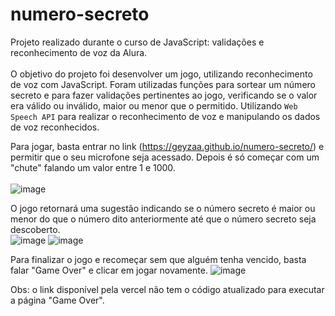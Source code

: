 # numero-secreto
Projeto realizado durante o curso de JavaScript: validações e reconhecimento de voz da Alura.
<br><br>
O objetivo do projeto foi desenvolver um jogo, utilizando reconhecimento de voz com JavaScript. 
Foram utilizadas funções para sortear um número secreto e para fazer validações pertinentes ao jogo, verificando se o valor era válido ou inválido, maior ou menor que o permitido.
Utilizando `Web Speech API` para realizar o reconhecimento de voz e manipulando os dados de voz reconhecidos. 

Para jogar, basta entrar no link (https://geyzaa.github.io/numero-secreto/) e permitir que o seu microfone seja acessado. Depois é só começar com um "chute" falando um valor entre 1 e 1000. <br><br>
![image](https://github.com/geyzaa/numero-secreto/assets/97538755/87785865-d9c6-4ce8-a88d-c4a6ddb90105)

O jogo retornará uma sugestão indicando se o número secreto é maior ou menor do que o número dito anteriormente até que o número secreto seja descoberto. <br>
![image](https://github.com/geyzaa/numero-secreto/assets/97538755/009457ee-96d6-4561-959a-cd6e3170c4a0)
![image](https://github.com/geyzaa/numero-secreto/assets/97538755/096a4b10-cca5-46f5-b75f-687f8230e1a7)

Para finalizar o jogo e recomeçar sem que alguém tenha vencido, basta falar "Game Over" e clicar em jogar novamente.
![image](https://github.com/geyzaa/numero-secreto/assets/97538755/ace9a9e6-0a95-4274-a3b4-513a2f4bdf35)

Obs: o link disponível pela vercel não tem o código atualizado para executar a página "Game Over".
